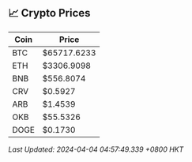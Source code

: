 ## 📈 Crypto Prices

| Coin | Price |
| ---- | ----- |
| BTC | $65717.6233 |
| ETH | $3306.9098 |
| BNB | $556.8074 |
| CRV | $0.5927 |
| ARB | $1.4539 |
| OKB | $55.5326 |
| DOGE | $0.1730 |

_Last Updated: 2024-04-04 04:57:49.339 +0800 HKT_